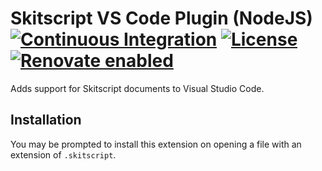 # Skitscript VS Code Plugin (NodeJS) [![Continuous Integration](https://github.com/skitscript/plugin-vscode/workflows/Continuous%20Integration/badge.svg)](https://github.com/skitscript/plugin-vscode/actions) [![License](https://img.shields.io/github/license/skitscript/plugin-vscode.svg)](https://github.com/skitscript/plugin-vscode/blob/master/license) [![Renovate enabled](https://img.shields.io/badge/renovate-enabled-brightgreen.svg)](https://renovatebot.com/)

Adds support for Skitscript documents to Visual Studio Code.

## Installation

You may be prompted to install this extension on opening a file with an
extension of `.skitscript`.
